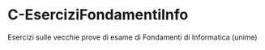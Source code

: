 # C-EserciziFondamentiInfo
Esercizi sulle vecchie prove di esame di Fondamenti di Informatica (unime)
